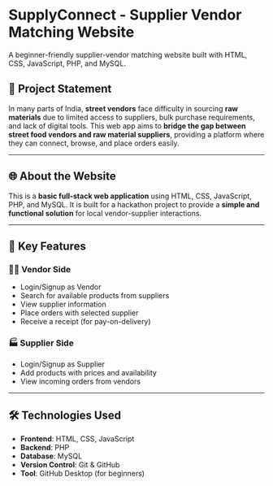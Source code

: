 # SupplyConnect - Supplier Vendor Matching Website

A beginner-friendly supplier-vendor matching website built with HTML, CSS, JavaScript, PHP, and MySQL.


## 📌 Project Statement

In many parts of India, **street vendors** face difficulty in sourcing **raw materials** due to limited access to suppliers, bulk purchase requirements, and lack of digital tools. This web app aims to **bridge the gap between street food vendors and raw material suppliers**, providing a platform where they can connect, browse, and place orders easily.

---

## 🌐 About the Website

This is a **basic full-stack web application** using HTML, CSS, JavaScript, PHP, and MySQL. It is built for a hackathon project to provide a **simple and functional solution** for local vendor-supplier interactions.

---

## 👥 Key Features

### 👨‍🍳 Vendor Side
- Login/Signup as Vendor
- Search for available products from suppliers
- View supplier information
- Place orders with selected supplier
- Receive a receipt (for pay-on-delivery)

### 🏭 Supplier Side
- Login/Signup as Supplier
- Add products with prices and availability
- View incoming orders from vendors

---

## 🛠️ Technologies Used

- **Frontend**: HTML, CSS, JavaScript
- **Backend**: PHP
- **Database**: MySQL
- **Version Control**: Git & GitHub
- **Tool**: GitHub Desktop (for beginners)

